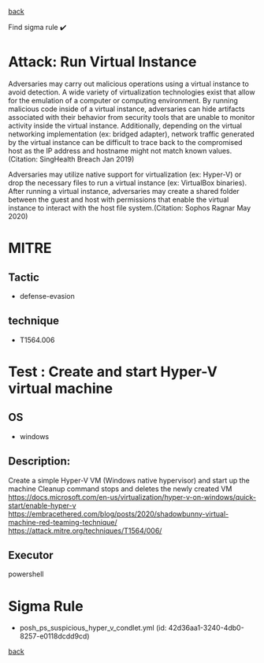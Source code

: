 
[back](../index.md)

Find sigma rule :heavy_check_mark: 

# Attack: Run Virtual Instance 

Adversaries may carry out malicious operations using a virtual instance to avoid detection. A wide variety of virtualization technologies exist that allow for the emulation of a computer or computing environment. By running malicious code inside of a virtual instance, adversaries can hide artifacts associated with their behavior from security tools that are unable to monitor activity inside the virtual instance. Additionally, depending on the virtual networking implementation (ex: bridged adapter), network traffic generated by the virtual instance can be difficult to trace back to the compromised host as the IP address and hostname might not match known values.(Citation: SingHealth Breach Jan 2019)

Adversaries may utilize native support for virtualization (ex: Hyper-V) or drop the necessary files to run a virtual instance (ex: VirtualBox binaries). After running a virtual instance, adversaries may create a shared folder between the guest and host with permissions that enable the virtual instance to interact with the host file system.(Citation: Sophos Ragnar May 2020)

# MITRE
## Tactic
  - defense-evasion


## technique
  - T1564.006


# Test : Create and start Hyper-V virtual machine
## OS
  - windows


## Description:
Create a simple Hyper-V VM (Windows native hypervisor) and start up the machine
Cleanup command stops and deletes the newly created VM
https://docs.microsoft.com/en-us/virtualization/hyper-v-on-windows/quick-start/enable-hyper-v
https://embracethered.com/blog/posts/2020/shadowbunny-virtual-machine-red-teaming-technique/
https://attack.mitre.org/techniques/T1564/006/


## Executor
powershell

# Sigma Rule
 - posh_ps_suspicious_hyper_v_condlet.yml (id: 42d36aa1-3240-4db0-8257-e0118dcdd9cd)



[back](../index.md)
